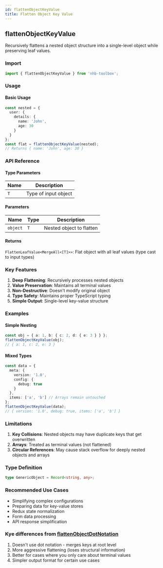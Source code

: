 ```yaml
---
id: flattenObjectKeyValue
title: Flatten Object Key Value
---
```


## flattenObjectKeyValue

Recursively flattens a nested object structure into a single-level object while preserving leaf values.

### Import

```typescript
import { flattenObjectKeyValue } from 'nhb-toolbox';
```

### Usage

#### Basic Usage

```typescript
const nested = { 
  user: { 
    details: { 
      name: 'John',
      age: 30 
    } 
  } 
};
const flat = flattenObjectKeyValue(nested);
// Returns { name: 'John', age: 30 }
```

### API Reference

#### Type Parameters

| Name | Description          |
| ---- | -------------------- |
| `T`  | Type of input object |

#### Parameters

| Name     | Type | Description              |
| -------- | ---- | ------------------------ |
| `object` | `T`  | Nested object to flatten |

#### Returns

`FlattenLeafValue<MergeAll<[T]>>`: Flat object with all leaf values (type cast to input types)

### Key Features

1. **Deep Flattening**: Recursively processes nested objects
2. **Value Preservation**: Maintains all terminal values
3. **Non-Destructive**: Doesn't modify original object
4. **Type Safety**: Maintains proper TypeScript typing
5. **Simple Output**: Single-level key-value structure

### Examples

#### Simple Nesting

```typescript
const obj = { a: 1, b: { c: 2, d: { e: 3 } } };
flattenObjectKeyValue(obj);
// { a: 1, c: 2, e: 3 }
```

#### Mixed Types

```typescript
const data = {
  meta: {
    version: '1.0',
    config: {
      debug: true
    }
  },
  items: ['a', 'b'] // Arrays remain untouched
};
flattenObjectKeyValue(data);
// { version: '1.0', debug: true, items: ['a', 'b'] }
```

### Limitations

1. **Key Collisions**: Nested objects may have duplicate keys that get overwritten
2. **Arrays**: Treated as terminal values (not flattened)
3. **Circular References**: May cause stack overflow for deeply nested objects and arrays

### Type Definition

```typescript
type GenericObject = Record<string, any>;
```

### Recommended Use Cases

- Simplifying complex configurations
- Preparing data for key-value stores
- Redux state normalization
- Form data processing
- API response simplification

### Kye differences from [flattenObjectDotNotation](flattenObjectDotNotation)

1. Doesn't use dot notation - merges keys at root level
2. More aggressive flattening (loses structural information)
3. Better for cases where you only care about terminal values
4. Simpler output format for certain use cases
